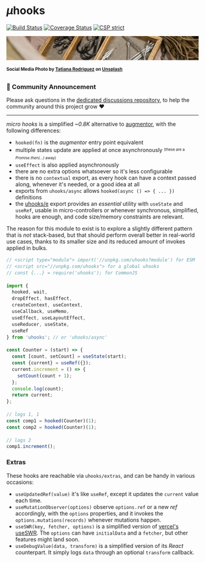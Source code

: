 # <em>µ</em>hooks

[![Build Status](https://travis-ci.com/WebReflection/uhooks.svg?branch=main)](https://travis-ci.com/WebReflection/uhooks) [![Coverage Status](https://coveralls.io/repos/github/WebReflection/uhooks/badge.svg?branch=main)](https://coveralls.io/github/WebReflection/uhooks?branch=main) [![CSP strict](https://webreflection.github.io/csp/strict.svg)](https://webreflection.github.io/csp/#-csp-strict)

![hooks](./uhooks.jpg)

<sup>**Social Media Photo by [Tatiana Rodriguez](https://unsplash.com/@tata186) on [Unsplash](https://unsplash.com/)**</sup>

### 📣 Community Announcement

Please ask questions in the [dedicated discussions repository](https://github.com/WebReflection/discussions), to help the community around this project grow ♥

---

_micro hooks_ is a simplified _~0.8K_ alternative to [augmentor](https://github.com/WebReflection/augmentor#readme), with the following differences:

  * `hooked(fn)` is the *augmentor* entry point equivalent
  * multiple states update are applied at once asynchronously <sup><sub>(these are a *Promise.then(...)* away)</sub><sup>
  * `useEffect` is also applied asynchronously
  * there are no extra options whatsoever so it's less configurable
  * there is no `contextual` export, as every hook can have a context passed along, whenever it's needed, or a good idea at all
  * exports from `uhooks/async` allows `hooked(async () => { ... })` definitions
  * the [uhooks/e](./esm/e.js) export provides an *essential* utility with `useState` and `useRef`, usable in micro-controllers or whenever synchronous, simplified, hooks are enough, and code size/memory constraints are relevant.

The reason for this module to exist is to explore a slightly different pattern that is *not* stack-based, but that should perform overall better in real-world use cases, thanks to its smaller size and its reduced amount of invokes applied in bulks.

```js
// <script type="module"> import('//unpkg.com/uhooks?module') for ESM
// <script src="//unpkg.com/uhooks"> for a global uhooks
// const {...} = require('uhooks'); for CommonJS

import {
  hooked, wait,
  dropEffect, hasEffect,
  createContext, useContext,
  useCallback, useMemo,
  useEffect, useLayoutEffect,
  useReducer, useState,
  useRef
} from 'uhooks'; // or 'uhooks/async'

const Counter = (start) => {
  const [count, setCount] = useState(start);
  const {current} = useRef({});
  current.increment = () => {
    setCount(count + 1);
  };
  console.log(count);
  return current;
};

// logs 1, 1
const comp1 = hooked(Counter)(1);
const comp2 = hooked(Counter)(1);

// logs 2
comp1.increment();
```

### Extras

These hooks are reachable via `uhooks/extras`, and can be handy in various occasions:

  * `useUpdatedRef(value)` it's like `useRef`, except it updates the `current` value each time.
  * `useMutationObserver(options)` observe `options.ref` or a new *ref* accordingly, with the `options` properties, and it invokes the `options.mutations(records)` whenever mutations happen.
  * `useSWR(key, fetcher, options)` is a simplified version of [vercel's useSWR](https://github.com/vercel/swr). The `options` can have `initialData` and a `fetcher`, but other features might land soon.
  * `useDebugValue(data, transform)` is a simplified version of its *React* counterpart. It simply logs `data` through an optional `transform` callback.

